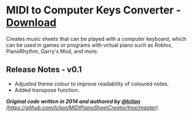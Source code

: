 MIDI to Computer Keys Converter - [Download](https://minhaskamal.github.io/DownGit/#/home?url=https:%2F%2Fgithub.com%2FAlbacusphetical%2FMIDIToComputerKeysConverter%2Ftree%2Fmaster%2FMidiToComputerKeysConverterLauncher)
===============================
Creates music sheets that can be played with a computer keyboard, which can be used in games or programs with virtual piano such as Roblox, PianoRhythm, Garry's Mod, and more.

## Release Notes - v0.1

- Adjusted theme colour to improve readability of coloured notes.
- Added transpose function.


***Original code written in 2014 and authored by [@lclion](https://github.com/lclion)** (https://github.com/lclion/MIDIPianoSheetCreator/tree/master)*.
